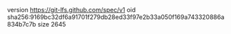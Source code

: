 version https://git-lfs.github.com/spec/v1
oid sha256:9169bc32df6a91701f279db28ed33f97e2b33a050f169a743320886a834b7c7b
size 2645
